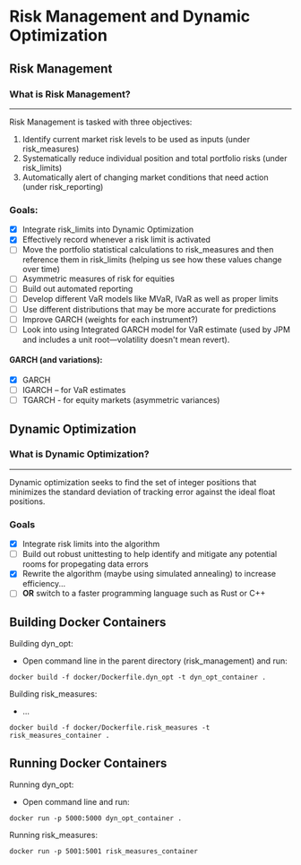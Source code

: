 # Risk Management and Dynamic Optimization

## Risk Management

### What is Risk Management?
---
Risk Management is tasked with three objectives:
1. Identify current market risk levels to be used as inputs (under risk_measures)
2. Systematically reduce individual position and total portfolio risks (under risk_limits)
3. Automatically alert of changing market conditions that need action (under risk_reporting)

### Goals:
- [x] Integrate risk_limits into Dynamic Optimization
- [x] Effectively record whenever a risk limit is activated
- [ ] Move the portfolio statistical calculations to risk_measures and then reference them in risk_limits (helping us see how these values change over time)
- [ ] Asymmetric measures of risk for equities
- [ ] Build out automated reporting
- [ ] Develop different VaR models like MVaR, IVaR as well as proper limits
- [ ] Use different distributions that may be more accurate for predictions
- [ ] Improve GARCH (weights for each instrument?)
- [ ] Look into using Integrated GARCH model for VaR estimate (used by JPM and includes a unit root—volatility doesn't mean revert).

#### GARCH (and variations):
- [x] GARCH
- [ ] IGARCH – for VaR estimates
- [ ] TGARCH - for equity markets (asymmetric variances)

## Dynamic Optimization

### What is Dynamic Optimization?
---
Dynamic optimization seeks to find the set of integer positions that minimizes the standard deviation of tracking error against the ideal float positions. 

### Goals
- [x] Integrate risk limits into the algorithm
- [ ] Build out robust unittesting to help identify and mitigate any potential rooms for propegating data errors
- [x] Rewrite the algorithm (maybe using simulated annealing) to increase efficiency...
- [ ] **OR** switch to a faster programming language such as Rust or C++ 

## Building Docker Containers
Building dyn_opt:
- Open command line in the parent directory (risk_management) and run:

```docker build -f docker/Dockerfile.dyn_opt -t dyn_opt_container .```

Building risk_measures:
- ...

```docker build -f docker/Dockerfile.risk_measures -t risk_measures_container .```


## Running Docker Containers
Running dyn_opt:
- Open command line and run:

```docker run -p 5000:5000 dyn_opt_container .```

Running risk_measures:

```docker run -p 5001:5001 risk_measures_container```